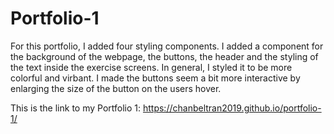 # Portfolio-1

For this portfolio, I added four styling components. I added a component for the background of the webpage, the buttons, the header and the styling of the text inside the exercise screens. In general, I styled it to be more colorful and virbant. I made the buttons seem a bit more interactive by enlarging the size of the button on the users hover. 

This is the link to my Portfolio 1: https://chanbeltran2019.github.io/portfolio-1/ 